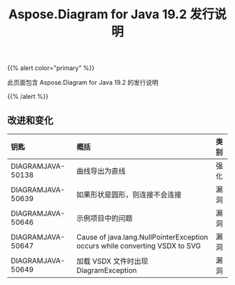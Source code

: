﻿---
title: Aspose.Diagram for Java 19.2 发行说明
type: docs
weight: 110
url: /zh/java/aspose-diagram-for-java-19-2-release-notes/
---
{{% alert color="primary" %}} 

此页面包含 Aspose.Diagram for Java 19.2 的发行说明

{{% /alert %}} 
## **改进和变化**

|**钥匙**|**概括**|**类别**|
|:- |:- |:- |
|DIAGRAMJAVA-50138|曲线导出为直线|强化|
|DIAGRAMJAVA-50639|如果形状是圆形，则连接不会连接|漏洞|
|DIAGRAMJAVA-50646|示例项目中的问题|漏洞|
|DIAGRAMJAVA-50647|Cause of java.lang.NullPointerException occurs while converting VSDX to SVG|漏洞|
|DIAGRAMJAVA-50649|加载 VSDX 文件时出现 DiagramException|漏洞|

